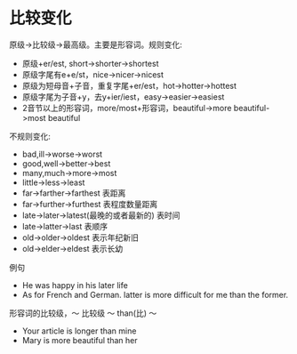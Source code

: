 # 比较变化
原级->比较级->最高级。主要是形容词。规则变化:
- 原级+er/est, short->shorter->shortest
- 原级字尾有e+e/st，nice->nicer->nicest
- 原级为短母音+子音，重复字尾+er/est，hot->hotter->hottest
- 原级字尾为子音+y，去y+ier/iest，easy->easier->easiest
- 2音节以上的形容词，more/most+形容词，beautiful->more beautiful->most beautiful

不规则变化:
- bad,ill->worse->worst
- good,well->better->best
- many,much->more->most
- little->less->least
- far->farther->farthest 表距离
- far->further->furthest 表程度数量距离
- late->later->latest(最晚的或者最新的) 表时间
- late->latter->last 表顺序
- old->older->oldest 表示年纪新旧
- old->elder->eldest 表示长幼

例句
- He was happy in his later life
- As for French and German. latter is more difficult for me than the former.

形容词的比较级，～ 比较级 ～ than(比) ～
- Your article is longer than mine
- Mary is more beautiful than her
